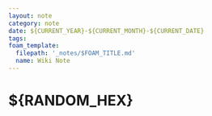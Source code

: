 ```yaml
---
layout: note
category: note
date: ${CURRENT_YEAR}-${CURRENT_MONTH}-${CURRENT_DATE}
tags:
foam_template:
  filepath: '_notes/$FOAM_TITLE.md'
  name: Wiki Note
---
```

# ${RANDOM_HEX}

